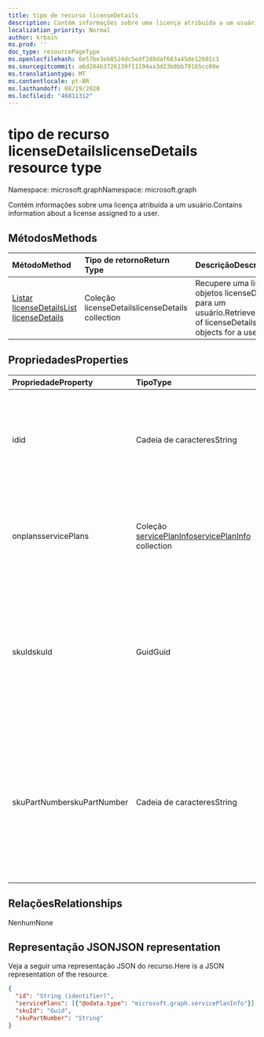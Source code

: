```yaml
---
title: tipo de recurso licenseDetails
description: Contém informações sobre uma licença atribuída a um usuário.
localization_priority: Normal
author: krbain
ms.prod: ''
doc_type: resourcePageType
ms.openlocfilehash: 6e57be3eb8524dc5edf2d8daf683a45de12601c1
ms.sourcegitcommit: a6d284b3726139f11194aa3d23b8bb79165cc09e
ms.translationtype: MT
ms.contentlocale: pt-BR
ms.lasthandoff: 08/19/2020
ms.locfileid: "46811312"
---
```

# <a name="licensedetails-resource-type"></a><span data-ttu-id="aac6c-103">tipo de recurso licenseDetails</span><span class="sxs-lookup"><span data-stu-id="aac6c-103">licenseDetails resource type</span></span>

<span data-ttu-id="aac6c-104">Namespace: microsoft.graph</span><span class="sxs-lookup"><span data-stu-id="aac6c-104">Namespace: microsoft.graph</span></span>

<span data-ttu-id="aac6c-105">Contém informações sobre uma licença atribuída a um usuário.</span><span class="sxs-lookup"><span data-stu-id="aac6c-105">Contains information about a license assigned to a user.</span></span>

## <a name="methods"></a><span data-ttu-id="aac6c-106">Métodos</span><span class="sxs-lookup"><span data-stu-id="aac6c-106">Methods</span></span>

| <span data-ttu-id="aac6c-107">Método</span><span class="sxs-lookup"><span data-stu-id="aac6c-107">Method</span></span>           | <span data-ttu-id="aac6c-108">Tipo de retorno</span><span class="sxs-lookup"><span data-stu-id="aac6c-108">Return Type</span></span>    |<span data-ttu-id="aac6c-109">Descrição</span><span class="sxs-lookup"><span data-stu-id="aac6c-109">Description</span></span>|
|:---------------|:--------|:----------|
|[<span data-ttu-id="aac6c-110">Listar licenseDetails</span><span class="sxs-lookup"><span data-stu-id="aac6c-110">List licenseDetails</span></span>](../api/user-list-licensedetails.md) | <span data-ttu-id="aac6c-111">Coleção licenseDetails</span><span class="sxs-lookup"><span data-stu-id="aac6c-111">licenseDetails collection</span></span> |<span data-ttu-id="aac6c-112">Recupere uma lista de objetos licenseDetails para um usuário.</span><span class="sxs-lookup"><span data-stu-id="aac6c-112">Retrieve a list of licenseDetails objects for a user.</span></span>|

<!--|[Get licenseDetails](../api/licensedetails-get.md) | licenseDetails |Read properties and relationships of a licenseDetails object.|-->

## <a name="properties"></a><span data-ttu-id="aac6c-113">Propriedades</span><span class="sxs-lookup"><span data-stu-id="aac6c-113">Properties</span></span>
| <span data-ttu-id="aac6c-114">Propriedade</span><span class="sxs-lookup"><span data-stu-id="aac6c-114">Property</span></span>     | <span data-ttu-id="aac6c-115">Tipo</span><span class="sxs-lookup"><span data-stu-id="aac6c-115">Type</span></span>   |<span data-ttu-id="aac6c-116">Descrição</span><span class="sxs-lookup"><span data-stu-id="aac6c-116">Description</span></span>|
|:---------------|:--------|:----------|
|<span data-ttu-id="aac6c-117">id</span><span class="sxs-lookup"><span data-stu-id="aac6c-117">id</span></span>|<span data-ttu-id="aac6c-118">Cadeia de caracteres</span><span class="sxs-lookup"><span data-stu-id="aac6c-118">String</span></span>| <span data-ttu-id="aac6c-119">O identificador exclusivo do objeto de detalhes da licença.</span><span class="sxs-lookup"><span data-stu-id="aac6c-119">The unique identifier for the license detail object.</span></span> <span data-ttu-id="aac6c-120">Somente leitura, chave, não anulável</span><span class="sxs-lookup"><span data-stu-id="aac6c-120">Read-only, Key, Not nullable</span></span> |
|<span data-ttu-id="aac6c-121">onplans</span><span class="sxs-lookup"><span data-stu-id="aac6c-121">servicePlans</span></span>|<span data-ttu-id="aac6c-122">Coleção [servicePlanInfo](serviceplaninfo.md)</span><span class="sxs-lookup"><span data-stu-id="aac6c-122">[servicePlanInfo](serviceplaninfo.md) collection</span></span>| <span data-ttu-id="aac6c-123">Informações sobre os planos de serviço atribuídos com a licença.</span><span class="sxs-lookup"><span data-stu-id="aac6c-123">Information about the service plans assigned with the license.</span></span> <span data-ttu-id="aac6c-124">Somente leitura, não nulo</span><span class="sxs-lookup"><span data-stu-id="aac6c-124">Read-only, Not nullable</span></span> |
|<span data-ttu-id="aac6c-125">skuId</span><span class="sxs-lookup"><span data-stu-id="aac6c-125">skuId</span></span>|<span data-ttu-id="aac6c-126">Guid</span><span class="sxs-lookup"><span data-stu-id="aac6c-126">Guid</span></span>| <span data-ttu-id="aac6c-127">Identificador exclusivo (GUID) do serviço SKU.</span><span class="sxs-lookup"><span data-stu-id="aac6c-127">Unique identifier (GUID) for the service SKU.</span></span> <span data-ttu-id="aac6c-128">Igual à propriedade skuId no objeto [SubscribedSku](subscribedsku.md) relacionado.</span><span class="sxs-lookup"><span data-stu-id="aac6c-128">Equal to the skuId property on the related [SubscribedSku](subscribedsku.md) object.</span></span> <span data-ttu-id="aac6c-129">Somente leitura</span><span class="sxs-lookup"><span data-stu-id="aac6c-129">Read-only</span></span> |
|<span data-ttu-id="aac6c-130">skuPartNumber</span><span class="sxs-lookup"><span data-stu-id="aac6c-130">skuPartNumber</span></span>|<span data-ttu-id="aac6c-131">Cadeia de caracteres</span><span class="sxs-lookup"><span data-stu-id="aac6c-131">String</span></span>| <span data-ttu-id="aac6c-132">Nome de exibição SKU exclusivo.</span><span class="sxs-lookup"><span data-stu-id="aac6c-132">Unique SKU display name.</span></span> <span data-ttu-id="aac6c-133">Igual ao skuPartNumber no objeto [SubscribedSku](subscribedsku.md) relacionado; por exemplo: "AAD_Premium".</span><span class="sxs-lookup"><span data-stu-id="aac6c-133">Equal to the skuPartNumber on the related [SubscribedSku](subscribedsku.md) object; for example: "AAD_Premium".</span></span> <span data-ttu-id="aac6c-134">Somente leitura</span><span class="sxs-lookup"><span data-stu-id="aac6c-134">Read-only</span></span> |

## <a name="relationships"></a><span data-ttu-id="aac6c-135">Relações</span><span class="sxs-lookup"><span data-stu-id="aac6c-135">Relationships</span></span>
<span data-ttu-id="aac6c-136">Nenhum</span><span class="sxs-lookup"><span data-stu-id="aac6c-136">None</span></span>

## <a name="json-representation"></a><span data-ttu-id="aac6c-137">Representação JSON</span><span class="sxs-lookup"><span data-stu-id="aac6c-137">JSON representation</span></span>
<span data-ttu-id="aac6c-138">Veja a seguir uma representação JSON do recurso.</span><span class="sxs-lookup"><span data-stu-id="aac6c-138">Here is a JSON representation of the resource.</span></span>

<!-- {
  "blockType": "resource",
  "baseType": "microsoft.graph.entity",
  "optionalProperties": [

  ],
  "@odata.type": "microsoft.graph.licenseDetails"
}-->

```json
{
  "id": "String (identifier)",
  "servicePlans": [{"@odata.type": "microsoft.graph.servicePlanInfo"}],
  "skuId": "Guid",
  "skuPartNumber": "String"
}

```

<!-- uuid: 8fcb5dbc-d5aa-4681-8e31-b001d5168d79
2015-10-25 14:57:30 UTC -->
<!-- {
  "type": "#page.annotation",
  "description": "licenseDetails resource",
  "keywords": "",
  "section": "documentation",
  "tocPath": ""
}-->
